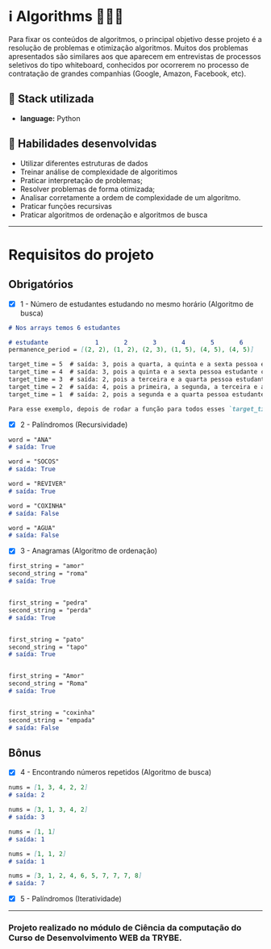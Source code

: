 # :information_source: Algorithms 👩🏽‍💻 

Para fixar os conteúdos de algoritmos, o principal objetivo desse projeto é a resolução de problemas e otimização algoritmos. Muitos dos problemas apresentados são similares aos que aparecem em entrevistas de processos seletivos do tipo whiteboard, conhecidos por ocorrerem no processo de contratação de grandes companhias (Google, Amazon, Facebook, etc).


## :rocket: Stack utilizada

* **language:** Python



## :link: Habilidades desenvolvidas

* Utilizar diferentes estruturas de dados
* Treinar análise de complexidade de algoritimos
* Praticar interpretação de problemas;
* Resolver problemas de forma otimizada;
* Analisar corretamente a ordem de complexidade de um algoritmo.
* Praticar funções recursivas
* Praticar algoritmos de ordenação e algoritmos de busca

--- 

# Requisitos do projeto

## Obrigatórios

- [x] 1 - Número de estudantes estudando no mesmo horário (Algoritmo de busca)

```md
# Nos arrays temos 6 estudantes

# estudante             1       2       3       4       5       6
permanence_period = [(2, 2), (1, 2), (2, 3), (1, 5), (4, 5), (4, 5)]

target_time = 5  # saída: 3, pois a quarta, a quinta e a sexta pessoa estudante ainda estavam estudando nesse horário.
target_time = 4  # saída: 3, pois a quinta e a sexta pessoa estudante começaram a estudar nesse horário e a quarta ainda estava estudando.
target_time = 3  # saída: 2, pois a terceira e a quarta pessoa estudante ainda estavam estudando nesse horário.
target_time = 2  # saída: 4, pois a primeira, a segunda, a terceira e a quarta pessoa estudante estavam estudando nesse horário.
target_time = 1  # saída: 2, pois a segunda e a quarta pessoa estudante estavam estudando nesse horário.

Para esse exemplo, depois de rodar a função para todos esses `target_times`, julgamos que o melhor horário é o `2`, pois esse retornou `4`, já que 4 estudantes estavam presentes nesse horário!
```
- [x] 2 - Palíndromos (Recursividade)

```md
word = "ANA"
# saída: True

word = "SOCOS"
# saída: True

word = "REVIVER"
# saída: True

word = "COXINHA"
# saída: False

word = "AGUA"
# saída: False
```

- [x] 3 - Anagramas (Algoritmo de ordenação)

```md
first_string = "amor"
second_string = "roma"
# saída: True


first_string = "pedra"
second_string = "perda"
# saída: True


first_string = "pato"
second_string = "tapo"
# saída: True


first_string = "Amor"
second_string = "Roma"
# saída: True


first_string = "coxinha"
second_string = "empada"
# saída: False
```

## Bônus

- [x] 4 - Encontrando números repetidos (Algoritmo de busca)

```md
nums = [1, 3, 4, 2, 2]
# saída: 2

nums = [3, 1, 3, 4, 2]
# saída: 3

nums = [1, 1]
# saída: 1

nums = [1, 1, 2]
# saída: 1

nums = [3, 1, 2, 4, 6, 5, 7, 7, 7, 8]
# saída: 7
```

- [x] 5 - Palíndromos (Iteratividade)

---

### Projeto realizado no módulo de Ciência da computação do Curso de Desenvolvimento WEB da TRYBE.